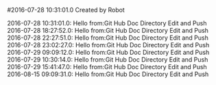#2016-07-28 10:31:01.0 Created by Robot

2016-07-28 10:31:01.0: Hello from:Git Hub Doc Directory Edit and Push
2016-07-28 18:27:52.0: Hello from:Git Hub Doc Directory Edit and Push
2016-07-28 22:27:51.0: Hello from:Git Hub Doc Directory Edit and Push
2016-07-28 23:02:27.0: Hello from:Git Hub Doc Directory Edit and Push
2016-07-29 09:09:12.0: Hello from:Git Hub Doc Directory Edit and Push
2016-07-29 10:30:14.0: Hello from:Git Hub Doc Directory Edit and Push
2016-07-29 15:41:47.0: Hello from:Git Hub Doc Directory Edit and Push
2016-08-15 09:09:31.0: Hello from:Git Hub Doc Directory Edit and Push